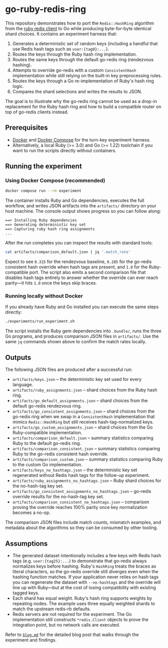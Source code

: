 # go-ruby-redis-ring

This repository demonstrates how to port the `Redis::HashRing` algorithm from the
[ruby redis client](https://github.com/redis/redis-rb/blob/master/lib/redis/hash_ring.rb)
to Go while producing byte-for-byte identical shard choices. It contains an
experiment harness that:

1. Generates a deterministic set of random keys (including a handful that use
   Redis hash tags such as `user:{tag0}:...`).
2. Routes the keys through the Ruby hash ring implementation.
3. Routes the same keys through the default go-redis ring (rendezvous hashing).
4. Attempts to override go-redis with a custom `ConsistentHash` implementation
   while still relying on the built-in key preprocessing rules.
5. Routes the keys through a Go re-implementation of Ruby's hash ring logic.
6. Compares the shard selections and writes the results to JSON.

The goal is to illustrate why the go-redis ring cannot be used as a drop-in
replacement for the Ruby hash ring and how to build a compatible router on top
of go-redis clients instead.

## Prerequisites

- [Docker](https://www.docker.com/) and [Docker Compose](https://docs.docker.com/compose/)
  for the turn-key experiment harness.
- Alternatively, a local Ruby (>= 3.0) and Go (>= 1.22) toolchain if you want to
  run the scripts directly without containers.

## Running the experiment

### Using Docker Compose (recommended)

```bash
docker compose run --rm experiment
```

The container installs Ruby and Go dependencies, executes the full workflow, and
writes JSON artifacts into the `artifacts/` directory on your host machine. The
console output shows progress so you can follow along:

```
==> Installing Ruby dependencies
==> Generating deterministic key set
==> Capturing ruby hash ring assignments
...
```

After the run completes you can inspect the results with standard tools:

```bash
cat artifacts/comparison_default.json | jq '.match_rate'
```

Expect to see `0.315` for the rendezvous baseline, `0.285` for the go-redis
consistent hash override when hash tags are present, and `1.0` for the
Ruby-compatible port. The script also emits a second comparison file that
disables hash tags entirely to answer whether the override can ever reach
parity—it hits `1.0` once the keys skip braces.

### Running locally without Docker

If you already have Ruby and Go installed you can execute the same steps
directly:

```bash
./experiments/run_experiment.sh
```

The script installs the Ruby gem dependencies into `.bundle/`, runs the three Go
programs, and produces comparison JSON files in `artifacts/`. Use the same `jq`
commands shown above to confirm the match rates locally.

## Outputs

The following JSON files are produced after a successful run:

- `artifacts/keys.json` – the deterministic key set used for every language.
- `artifacts/ruby_assignments.json` – shard choices from the Ruby hash ring.
- `artifacts/go_default_assignments.json` – shard choices from the default
  go-redis rendezvous ring.
- `artifacts/go_consistent_assignments.json` – shard choices from the go-redis
  ring when we swap in a `ConsistentHash` implementation that mimics
  `Redis::HashRing` but still receives hash-tag-normalized keys.
- `artifacts/go_custom_assignments.json` – shard choices from the Go
  Ruby-compatible implementation.
- `artifacts/comparison_default.json` – summary statistics comparing Ruby to the
  default go-redis ring.
- `artifacts/comparison_consistent.json` – summary statistics comparing Ruby to
  the go-redis consistent hash override.
- `artifacts/comparison_custom.json` – summary statistics comparing Ruby to the
  custom Go implementation.
- `artifacts/keys_no_hashtags.json` – the deterministic key set regenerated
  without Redis hash tags for the follow-up experiment.
- `artifacts/ruby_assignments_no_hashtags.json` – Ruby shard choices for the
  no-hash-tag key set.
- `artifacts/go_consistent_assignments_no_hashtags.json` – go-redis override
  results for the no-hash-tag key set.
- `artifacts/comparison_consistent_no_hashtags.json` – comparison proving the
  override reaches 100% parity once key normalization becomes a no-op.

The comparison JSON files include match counts, mismatch examples, and metadata
about the algorithms so they can be consumed by other tooling.

## Assumptions

- The generated dataset intentionally includes a few keys with Redis hash tags
  (e.g. `user:{tag25}:...`) to demonstrate that go-redis always normalizes keys
  before hashing. Ruby's `HashRing` treats the braces as literal characters, so
  the go-redis override still diverges even when the hashing function matches.
  If your application never relies on hash tags you can regenerate the dataset
  with `--no-hashtags` and the override will line up with Ruby—but at the cost
  of losing compatibility with existing tagged keys.
- Each shard has equal weight. Ruby's hash ring supports weights by repeating
  nodes. The example uses three equally weighted shards to match the upstream
  redis-rb defaults.
- Redis servers are not required for the experiment. The Go implementation still
  constructs `*redis.Client` objects to prove the integration point, but no
  network calls are executed.

Refer to [`blog.md`](blog.md) for the detailed blog post that walks through the
experiment and findings.
